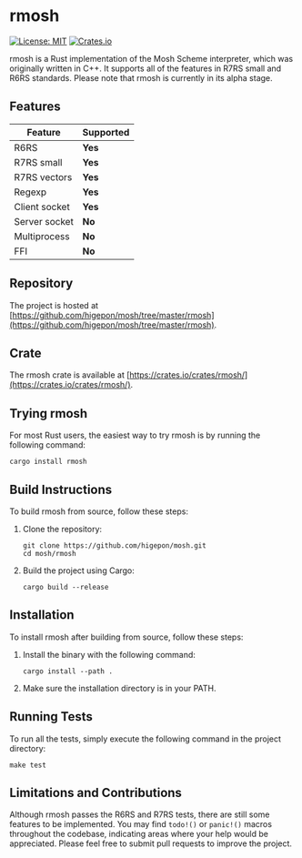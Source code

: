 # rmosh

[![License: MIT](https://img.shields.io/badge/License-MIT-green.svg)](https://opensource.org/licenses/MIT)
[![Crates.io](https://img.shields.io/crates/v/rmosh.svg)](https://crates.io/crates/rmosh)

rmosh is a Rust implementation of the Mosh Scheme interpreter, which was originally written in C++. It supports all of the features in R7RS small and R6RS standards. Please note that rmosh is currently in its alpha stage.

## Features

| Feature | Supported |
|---|---|
| R6RS | **Yes** |
| R7RS small | **Yes** |
| R7RS vectors | **Yes** |
| Regexp | **Yes** |
| Client socket | **Yes** |
| Server socket | **No** |
| Multiprocess | **No** |
| FFI | **No** |


## Repository

The project is hosted at [https://github.com/higepon/mosh/tree/master/rmosh](https://github.com/higepon/mosh/tree/master/rmosh).

## Crate

The rmosh crate is available at [https://crates.io/crates/rmosh/](https://crates.io/crates/rmosh/).

## Trying rmosh

For most Rust users, the easiest way to try rmosh is by running the following command:

```
cargo install rmosh
```

## Build Instructions

To build rmosh from source, follow these steps:

1. Clone the repository:
   ```
   git clone https://github.com/higepon/mosh.git
   cd mosh/rmosh
   ```

2. Build the project using Cargo:
   ```
   cargo build --release
   ```

## Installation

To install rmosh after building from source, follow these steps:

1. Install the binary with the following command:
   ```
   cargo install --path .
   ```

2. Make sure the installation directory is in your PATH.

## Running Tests

To run all the tests, simply execute the following command in the project directory:

```
make test
```

## Limitations and Contributions

Although rmosh passes the R6RS and R7RS tests, there are still some features to be implemented. You may find `todo!()` or `panic!()` macros throughout the codebase, indicating areas where your help would be appreciated. Please feel free to submit pull requests to improve the project.
